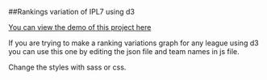 ##Rankings variation of IPL7 using d3

[You can view the demo of this project here](http://rakeshkatti.com/ipl7d3/)


If you are trying to make a ranking variations graph for any league using d3 you can use this one by editing the json file and team names in js file.

Change the styles with sass or css.